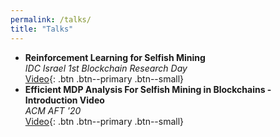 ```yaml
---
permalink: /talks/
title: "Talks"
---
```


- **Reinforcement Learning for Selfish Mining**  
  *IDC Israel 1st Blockchain Research Day*  
  [Video](https://www.youtube.com/watch?v=he5yd0DZqDM&list=PLcIyXLwiPilWaf5mxLbKAv4LgHxJT8Rvj&index=8){: .btn .btn--primary .btn--small}
- **Efficient MDP Analysis For Selfish Mining in Blockchains - Introduction Video**  
  *ACM AFT '20*  
  [Video](https://www.youtube.com/watch?v=P8ESkfCHXZ4){: .btn .btn--primary .btn--small}
